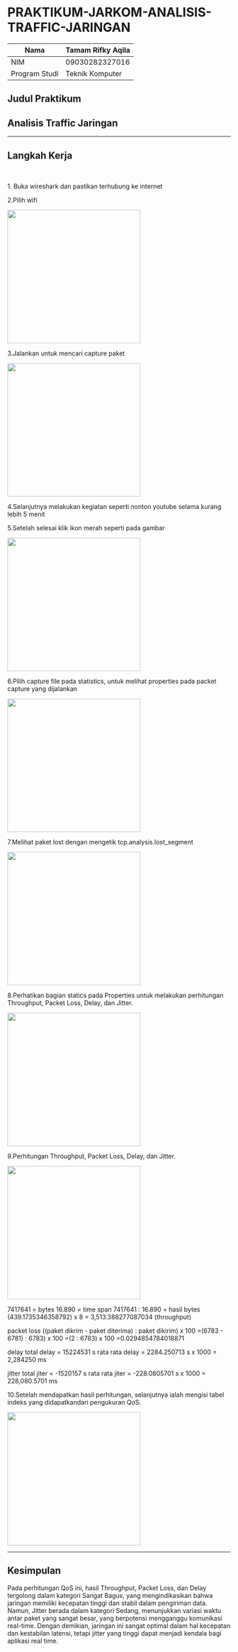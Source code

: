 # PRAKTIKUM-JARKOM-ANALISIS-TRAFFIC-JARINGAN
| Nama        | Tamam Rifky Aqila |
|--------------|------------|
| NIM        | 09030282327016 |
| Program Studi | Teknik Komputer |

## Judul Praktikum
## Analisis Traffic Jaringan
----------

## Langkah Kerja


<div>
  <br>
  <div class="item">
    <p>1. Buka wireshark dan pastikan terhubung ke internet</p>
    <p>2.Pilih wifi</p>
    <img src="https://github.com/user-attachments/assets/7a3b6022-18f9-4748-bb72-2650fe1c1ece" width="300">
    <p>3.Jalankan untuk mencari capture paket</p>
    <img src="https://github.com/user-attachments/assets/ae8c792a-9f2a-471d-afe3-50af5dcb25c6" width=300">
    <p>4.Selanjutnya melakukan kegiatan seperti nonton youtube selama kurang lebih 5 menit</p>
    <p>5.Setelah selesai klik ikon merah seperti pada gambar</p>
    <img src="https://github.com/user-attachments/assets/1167232a-c4ec-4c6d-bfbd-f1e33e54e7b1" width=300">
    <p>6.Pilih capture file pada statistics, untuk melihat properties pada packet capture yang dijalankan</p>
    <img src="https://github.com/user-attachments/assets/7e1badff-102c-43d7-81f7-5bf7f94316d9" width=300">
    <p>7.Melihat paket lost dengan mengetik tcp.analysis.lost_segment</p>
    <img src="https://github.com/user-attachments/assets/61ea5470-5601-4045-9eab-ec08305b9081" width=300">
    <p>8.Perhatikan bagian statics pada Properties untuk melakukan perhitungan Throughput, Packet Loss, Delay, dan Jitter.</p>
    <img src="https://github.com/user-attachments/assets/21038f6b-019f-4c48-81c1-cfeeaa209413" width=300">
    <p>9.Perhitungan Throughput, Packet Loss, Delay, dan Jitter.</p>
    <img src="https://github.com/user-attachments/assets/6709c93f-7978-4cb9-a4e9-bfb7ad2ad552" width=300">
    <P>7417641 = bytes
16.890 = time span
7417641 : 16.890 = hasil bytes (439.1735346358792) x 8 = 3,513.388277087034
(throughput)

packet loss
((paket dikrim - paket diterima) : paket dikirim) x 100
=(6783 - 6781) : 6783) x 100
=(2 : 6783) x 100
=0.0294854784018871

delay
total delay = 15224531 s
rata rata delay = 2284.250713 s x 1000 = 2,284250 ms

jitter
total jiter = -1520157 s
rata rata jiter = -228.0805701 s x 1000 = 228,080.5701 ms


</P>
     <p>10.Setelah mendapatkan hasil perhitungan, selanjutnya ialah mengisi tabel indeks yang didapatkandari pengukuran QoS.</p>
     <img src="https://github.com/user-attachments/assets/5052a2f5-6f16-4219-95bf-fdb38e0b48bf" width=300">
     
</div>

-------

## Kesimpulan
<p>Pada perhitungan QoS ini, hasil Throughput, Packet Loss, dan Delay tergolong dalam kategori Sangat Bagus, yang mengindikasikan bahwa jaringan memiliki kecepatan tinggi dan stabil dalam pengiriman data. Namun, Jitter berada dalam kategori Sedang, menunjukkan variasi waktu antar paket yang sangat besar, yang berpotensi mengganggu komunikasi real-time. Dengan demikian, jaringan ini sangat optimal dalam hal kecepatan dan kestabilan latensi, tetapi jitter yang tinggi dapat menjadi kendala bagi aplikasi real time.</p>
